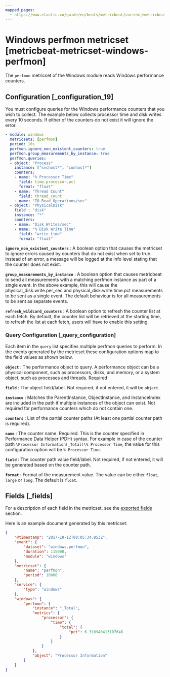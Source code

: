 ```yaml
---
mapped_pages:
  - https://www.elastic.co/guide/en/beats/metricbeat/current/metricbeat-metricset-windows-perfmon.html
---
```


<!-- This file is generated! See scripts/docs_collector.py -->

# Windows perfmon metricset [metricbeat-metricset-windows-perfmon]

The `perfmon` metricset of the Windows module reads Windows performance counters.


## Configuration [_configuration_19]

You must configure queries for the Windows performance counters that you wish to collect. The example below collects processor time and disk writes every 10 seconds. If either of the counters do not exist it will ignore the error.

```yaml
- module: windows
  metricsets: [perfmon]
  period: 10s
  perfmon.ignore_non_existent_counters: true
  perfmon.group_measurements_by_instance: true
  perfmon.queries:
  - object: "Process"
    instance: ["svchost*", "conhost*"]
    counters:
    - name: "% Processor Time"
      field: time.processor.pct
      format: "float"
    - name: "Thread Count"
      field: thread_count
    - name: "IO Read Operations/sec"
  - object: "PhysicalDisk"
    field : "disk"
    instance: "*"
    counters:
    - name: "Disk Writes/sec"
    - name: "% Disk Write Time"
      field: "write_time"
      format: "float"
```

**`ignore_non_existent_counters`**
:   A boolean option that causes the metricset to ignore errors caused by counters that do not exist when set to true. Instead of an error, a message will be logged at the info level stating that the counter does not exist.

**`group_measurements_by_instance`**
:   A boolean option that causes metricbeat to send all measurements with a matching perfmon instance as part of a single event. In the above example, this will cause the physical_disk.write.per_sec and physical_disk.write.time.pct measurements to be sent as a single event. The default behaviour is for all measurements to be sent as separate events.

**`refresh_wildcard_counters`**
:   A boolean option to refresh the counter list at each fetch. By default, the counter list will be retrieved at the starting time, to refresh the list at each fetch, users will have to enable this setting.


### Query Configuration [_query_configuration]

Each item in the `query` list specifies multiple perfmon queries to perform. In the events generated by the metricset these configuration options map to the field values as shown below.

**`object`**
:   The performance object to query. A performance object can be a physical component, such as processors, disks, and memory, or a system object, such as processes and threads. Required

**`field`**
:   The object field/label. Not required, if not entered, it will be `object`.

**`instance`**
:   Matches the ParentInstance, ObjectInstance, and InstanceIndex are included in the path if multiple instances of the object can exist. Not required for performance counters which do not contain one.

**`counters`**
:   List of the partial counter paths (At least one partial counter path is required).

**`name`**
:   The counter name. Required. This is the counter specified in Performance Data Helper (PDH) syntax. For example in case of the counter path `\Processor Information(_Total)\% Processor Time`, the value for this configuration option will be `% Processor Time`.

**`field`**
:   The counter path value field/label. Not required, if not entered, it will be generated based on the counter path.

**`format`**
:   Format of the measurement value. The value can be either `float`, `large` or `long`. The default is `float`.

## Fields [_fields]

For a description of each field in the metricset, see the [exported fields](/reference/metricbeat/exported-fields-windows.md) section.

Here is an example document generated by this metricset:

```json
{
    "@timestamp": "2017-10-12T08:05:34.853Z",
    "event": {
        "dataset": "windows.perfmon",
        "duration": 115000,
        "module": "windows"
    },
    "metricset": {
        "name": "perfmon",
        "period": 10000
    },
    "service": {
        "type": "windows"
    },
    "windows": {
        "perfmon": {
            "instance": "_Total",
            "metrics": {
                "processor": {
                    "time": {
                        "total": {
                            "pct": 6.310940413107646
                        }
                    }
                }
            },
            "object": "Processor Information"
        }
    }
}
```
